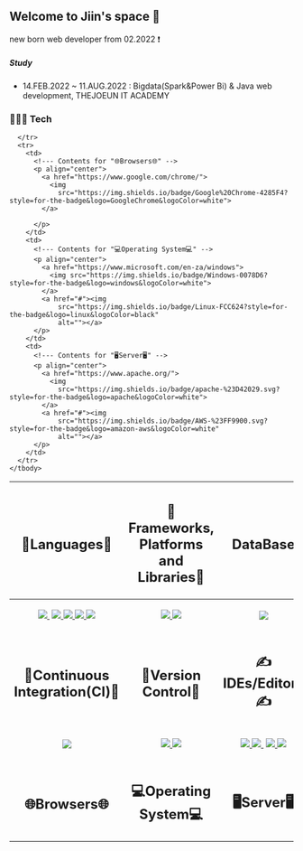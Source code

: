 ## Welcome to Jiin's space 👋 

new born web developer from 02.2022 ❗

##### Study
- 14.FEB.2022 ~ 11.AUG.2022 : Bigdata(Spark&Power Bi) & Java web development, THEJOEUN IT ACADEMY

### 🧑🏻‍💻 Tech

  <table>
    <thead>
      <tr>
        <th>
          <h2 align="center">🧠Languages🧠</h2>
        </th>
        <th>
          <h2 align="center">🥋Frameworks, Platforms and Libraries🥋</h2>
        </th>
        <th>
          <h2 align="center">DataBase</h2>
        </th>
      </tr>
    </thead>
    <tbody>
      <tr>
        <td>
          <!--- Contents for "🧠Languages🧠" -->
          <p align="center">
            <a href="https://www.javascript.com/">
              <img
                src="https://img.shields.io/badge/javascript-%23323330.svg?style=for-the-badge&logo=javascript&logoColor=%23F7DF1E">
            </a>
            <a href="#"><img
                src="https://img.shields.io/badge/java-%23ED8B00.svg?style=for-the-badge&logo=java&logoColor=white"
                alt=""></a>
            <a href="https://www.w3schools.com/html/">
              <img
                src="https://img.shields.io/badge/html5-%23E34F26.svg?style=for-the-badge&logo=html5&logoColor=white">
            </a>
            <a href="https://www.mysql.com/">
              <img src="https://img.shields.io/badge/mysql-%2300f.svg?style=for-the-badge&logo=mysql&logoColor=white">
            </a>
            <a href="https://www.python.org/">
              <img src="https://img.shields.io/badge/python-3670A0?style=for-the-badge&logo=python&logoColor=ffdd54">
            </a>
            <a href="https://www.w3schools.com/css/">
              <img src="https://img.shields.io/badge/css3-%231572B6.svg?style=for-the-badge&logo=css3&logoColor=white">
            </a>
          </p>
        </td>
        <td>
          <!--- Contents for "🥋Frameworks, Platforms and Libraries🥋" -->
          <p align="center">
            <a href="https://getbootstrap.com/">
              <img
                src="https://img.shields.io/badge/bootstrap-%23563D7C.svg?style=for-the-badge&logo=bootstrap&logoColor=white">
            </a>
            <a href="https://jquery.com/">
              <img
                src="https://img.shields.io/badge/jquery-%230769AD.svg?style=for-the-badge&logo=jquery&logoColor=white">
            </a>
          </p>
        </td>
        <td>
          <!--- Contents for "DB" -->
          <p align="center">
            <a href="#">
              <img src="https://img.shields.io/badge/mysql-%2300f.svg?style=for-the-badge&logo=mysql&logoColor=white">
            </a>
          </p>
        </td>
      </tr>
      <tr>
        <td>
          <h2 align="center">🔂Continuous Integration(CI)🔂</h2>
        </td>
        <td>
          <h2 align="center">🧙Version Control🧙</h2>
        </td>
        <td>
          <h2 align="center">✍IDEs/Editors✍</h2>
        </td>
      </tr>
      <tr>
        <td>
          <!--- Contents for "🔂Continuous Integration(CI)🔂" -->
          <p align="center">
            <a href="https://travis-ci.org/">
              <img
                src="https://img.shields.io/badge/travis%20ci-%232B2F33.svg?style=for-the-badge&logo=travis&logoColor=white">
          </p>
        </td>
        <td>
          <!--- Contents for "🧙Version Control🧙" -->
          <p align="center">
            <a href="https://git-scm.com/">
              <img src="https://img.shields.io/badge/git-%23F05033.svg?style=for-the-badge&logo=git&logoColor=white">
            </a>
            <a href="https://github.com/ImaniAN">
              <img
                src="https://img.shields.io/badge/github-%23121011.svg?style=for-the-badge&logo=github&logoColor=white">
            </a>
          </p>
        </td>
        <td>
          <!--- Contents for "✍IDEs/Editors✍" -->
          <p align="center">
            <a href="https://code.visualstudio.com/">
              <img
                src="https://img.shields.io/badge/Visual%20Studio%20Code-0078d7.svg?style=for-the-badge&logo=visual-studio-code&logoColor=white">
            </a>
            <a href="https://visualstudio.microsoft.com/">
              <img
                src="https://img.shields.io/badge/Visual%20Studio-5C2D91.svg?style=for-the-badge&logo=visual-studio&logoColor=white">
            </a>
            <a href="#"><img
                src="https://img.shields.io/badge/Eclipse-FE7A16.svg?style=for-the-badge&logo=Eclipse&logoColor=white"
                alt=""></a>
            <a href="https://jupyter.org/">
              <img
                src="https://img.shields.io/badge/jupyter-%23FA0F00.svg?style=for-the-badge&logo=jupyter&logoColor=white">
            </a>
            <a href="https://www.jetbrains.com/webstorm/">
              <img
                src="https://img.shields.io/badge/webstorm-143?style=for-the-badge&logo=webstorm&logoColor=white&color=black">
            </a>
          </p>
        </td>
      </tr>
      <tr>
        <td>
          <h2 align="center">🌐Browsers🌐</h2>
        </td>
        <td>
          <h2 align="center">💻Operating System💻</h2>
        </td>
        <td>
          <h2 align="center">🖥️Server🖥️</h2>
        </td>

      </tr>
      <tr>
        <td>
          <!--- Contents for "🌐Browsers🌐" -->
          <p align="center">
            <a href="https://www.google.com/chrome/">
              <img
                src="https://img.shields.io/badge/Google%20Chrome-4285F4?style=for-the-badge&logo=GoogleChrome&logoColor=white">
            </a>

          </p>
        </td>
        <td>
          <!--- Contents for "💻Operating System💻" -->
          <p align="center">
            <a href="https://www.microsoft.com/en-za/windows">
              <img src="https://img.shields.io/badge/Windows-0078D6?style=for-the-badge&logo=windows&logoColor=white">
            </a>
            <a href="#"><img
                src="https://img.shields.io/badge/Linux-FCC624?style=for-the-badge&logo=linux&logoColor=black"
                alt=""></a>
          </p>
        </td>
        <td>
          <!--- Contents for "🖥️Server🖥️" -->
          <p align="center">
            <a href="https://www.apache.org/">
              <img
                src="https://img.shields.io/badge/apache-%23D42029.svg?style=for-the-badge&logo=apache&logoColor=white">
            </a>
            <a href="#"><img
                src="https://img.shields.io/badge/AWS-%23FF9900.svg?style=for-the-badge&logo=amazon-aws&logoColor=white"
                alt=""></a>
          </p>
        </td>
      </tr>
    </tbody>
  </table>

